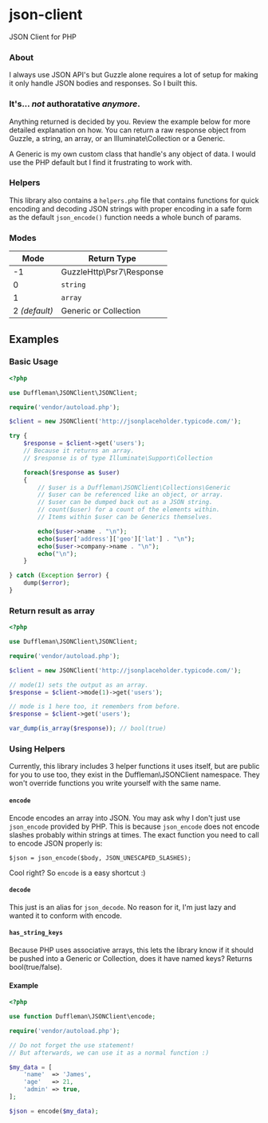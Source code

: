 # json-client
JSON Client for PHP

### About
I always use JSON API's but Guzzle alone requires a lot of setup for making it only handle JSON bodies and responses. So I built this.

### It's... *not* authoratative *anymore*.
Anything returned is decided by you. Review the example below for more detailed explanation on how. You can return a raw response object from Guzzle, a string, an array, or an Illuminate\Collection or a Generic.

A Generic is my own custom class that handle's any object of data. I would use the PHP default but I find it frustrating to work with.

### Helpers
This library also contains a `helpers.php` file that contains functions for quick encoding and decoding JSON strings with proper encoding in a safe form as the default `json_encode()` function needs a whole bunch of params.

### Modes
| Mode | Return Type                    |
| ---- | ------------------------------ |
| -1   | GuzzleHttp\Psr7\Response       |
| 0    | `string`                       |
| 1    | `array`                        |
| 2 *(default)* | Generic or Collection |

## Examples

### Basic Usage
```php
<?php

use Duffleman\JSONClient\JSONClient;

require('vendor/autoload.php');

$client = new JSONClient('http://jsonplaceholder.typicode.com/');

try {
    $response = $client->get('users');
    // Because it returns an array.
    // $response is of type Illuminate\Support\Collection

    foreach($response as $user)
    {
        // $user is a Duffleman\JSONClient\Collections\Generic
        // $user can be referenced like an object, or array.
        // $user can be dumped back out as a JSON string.
        // count($user) for a count of the elements within.
        // Items within $user can be Generics themselves.

        echo($user->name . "\n");
        echo($user['address']['geo']['lat'] . "\n");
        echo($user->company->name . "\n");
        echo("\n");
    }

} catch (Exception $error) {
    dump($error);
}
```

### Return result as array
```php
<?php

use Duffleman\JSONClient\JSONClient;

require('vendor/autoload.php');

$client = new JSONClient('http://jsonplaceholder.typicode.com/');

// mode(1) sets the output as an array.
$response = $client->mode(1)->get('users');

// mode is 1 here too, it remembers from before.
$response = $client->get('users');

var_dump(is_array($response)); // bool(true)
```

### Using Helpers
Currently, this library includes 3 helper functions it uses itself, but are public for you to use too, they exist in the Duffleman\JSONClient namespace. They won't override functions you write yourself with the same name.

#### `encode`
Encode encodes an array into JSON. You may ask why I don't just use `json_encode` provided by PHP. This is because `json_encode` does not encode slashes probably within strings at times. The exact function you need to call to encode JSON properly is:

`$json = json_encode($body, JSON_UNESCAPED_SLASHES);`

Cool right? So `encode` is a easy shortcut :)

#### `decode`
This just is an alias for `json_decode`. No reason for it, I'm just lazy and wanted it to conform with encode.

#### `has_string_keys`
Because PHP uses associative arrays, this lets the library know if it should be pushed into a Generic or Collection, does it have named keys? Returns bool(true/false).

#### Example
```php
<?php

use function Duffleman\JSONClient\encode;

require('vendor/autoload.php');

// Do not forget the use statement!
// But afterwards, we can use it as a normal function :)

$my_data = [
    'name'  => 'James',
    'age'   => 21,
    'admin' => true,
];

$json = encode($my_data);
```
